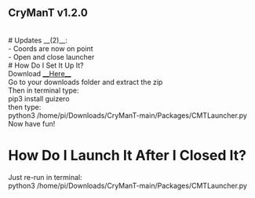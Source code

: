 <h2>CryManT v1.2.0</h2></br>
# Updates __(2)__:</br>
- Coords are now on point</br>
- Open and close launcher</br>
# How Do I Set It Up It?</br>
Download <a href="https://github.com/RP400/CryManT/archive/refs/heads/main.zip">__Here__</a></br>
Go to your downloads folder and extract the zip</br>
Then in terminal type:</br>
pip3 install guizero</br>
then type:</br>
python3 /home/pi/Downloads/CryManT-main/Packages/CMTLauncher.py</br>
Now have fun!</br>

# How Do I Launch It After I Closed It?</br>
Just re-run in terminal:</br>
python3 /home/pi/Downloads/CryManT-main/Packages/CMTLauncher.py</br>

